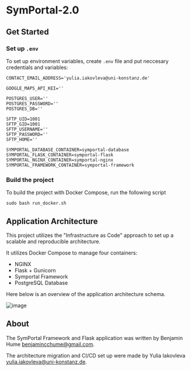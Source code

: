 # SymPortal-2.0

## Get Started

### Set up `.env`

To set up environment variables, create `.env` file and put neccesary credentials and variables:

```
CONTACT_EMAIL_ADDRESS='yulia.iakovleva@uni-konstanz.de'

GOOGLE_MAPS_API_KEI=''

POSTGRES_USER=''
POSTGRES_PASSWORD=''
POSTGRES_DB=''

SFTP_UID=1001
SFTP_GID=1001
SFTP_USERNAME=''
SFTP_PASSWORD=''
SFTP_HOME=''

SYMPORTAL_DATABASE_CONTAINER=symportal-database
SYMPORTAL_FLASK_CONTAINER=symportal-flask
SYMPORTAL_NGINX_CONTAINER=symportal-nginx
SYMPORTAL_FRAMEWORK_CONTAINER=symportal-framework
```

### Build the project

To build the project with Docker Compose, run the following script

```
sudo bash run_docker.sh
```

## Application Architecture

This project utilizes the "Infrastructure as Code" approach to set up a scalable and reproducible architecture.

It utilizes Docker Compose to manage four containers:

* NGINX
* Flask + Gunicorn
* Symportal Framework
* PostgreSQL Database

Here below is an overview of the application architecture schema.

![image](https://github.com/greenjune-ship-it/symportal-2.0/assets/83506881/fcbf98a6-37e5-4d07-8940-e39f6b96cacc)

## About

The SymPortal Framework and Flask application was written by Benjamin Hume [benjamincchume@gmail.com](benjamincchume@gmail.com).

The architecture migration and CI/CD set up were made by Yulia Iakovleva [yulia.iakovleva@uni-konstanz.de](yulia.iakovleva@uni-konstanz.de).
